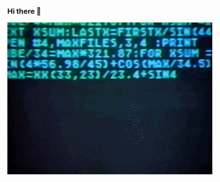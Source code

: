 ### Hi there 👋

[![Header](https://raw.githubusercontent.com/gdeol4/gdeol4/main/d9502e6bab513a69404131137407789e9e1cb6f6.gifv "Header")](https://www.gurkamal.com)


<!--
**gdeol4/gdeol4** is a ✨ _special_ ✨ repository because its `README.md` (this file) appears on your GitHub profile.

Here are some ideas to get you started:

- 🔭 I’m currently working on ...
- 🌱 I’m currently learning ...
- 👯 I’m looking to collaborate on ...
- 🤔 I’m looking for help with ...
- 💬 Ask me about ...
- 📫 How to reach me: ...
- 😄 Pronouns: ...
- ⚡ Fun fact: ...
-->
